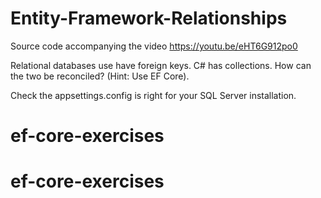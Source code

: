 # Entity-Framework-Relationships
Source code accompanying the video https://youtu.be/eHT6G912po0

Relational databases use have foreign keys. C# has collections. How can the two be reconciled? (Hint: Use EF Core).

Check the appsettings.config is right for your SQL Server installation.
# ef-core-exercises
# ef-core-exercises
